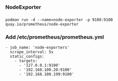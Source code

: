 ### NodeExporter

### 
    podman run -d --name=node-exporter -p 9100:9100 quay.io/prometheus/node-exporter

### Add /etc/prometheus/prometheus.yml

    - job_name: 'node-exporters'
      scrape_interval: 5s
      static_configs:
        - targets: 
          - '127.0.0.1:9100'
          - '192.168.100.20:9100'
          - '192.168.100.199:9100'

####




